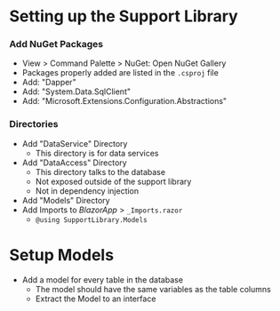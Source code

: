 # Setting up the Support Library

### Add NuGet Packages

- View > Command Palette > NuGet: Open NuGet Gallery
- Packages properly added are listed in the `.csproj` file
- Add: "Dapper"
- Add: "System.Data.SqlClient"
- Add: "Microsoft.Extensions.Configuration.Abstractions"

### Directories

- Add "DataService" Directory
  - This directory is for data services
- Add "DataAccess" Directory
  - This directory talks to the database
  - Not exposed outside of the support library
  - Not in dependency injection
- Add "Models" Directory
- Add Imports to *BlazorApp* > `_Imports.razor`
  - `@using SupportLibrary.Models`

# Setup Models

- Add a model for every table in the database
  - The model should have the same variables as the table columns
  - Extract the Model to an interface
